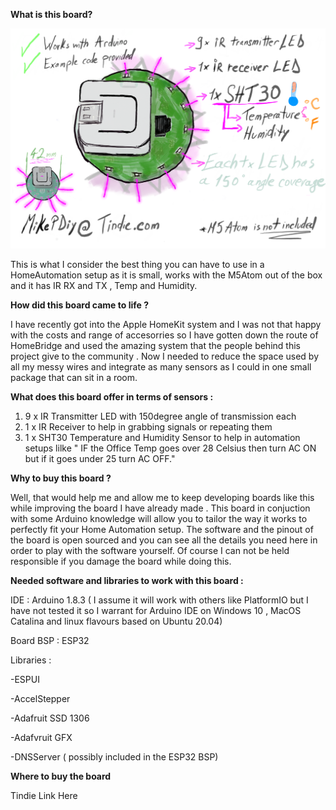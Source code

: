 <b>What is this board?</b>

![](images/atomir.PNG)


This is what I consider the best thing you can have to use in a HomeAutomation setup as it is small, works with the M5Atom out of the box and it has IR RX and TX , Temp and Humidity. 

<b>How did this board came to life ?</b>

I have recently got into the Apple HomeKit system and I was not that happy with the costs and range of accesorries so I have gotten down the route of HomeBridge and used the amazing system that the people behind this project give to the community . 
Now I needed to reduce the space used by all my messy wires and integrate as many sensors as I could in one small package that can sit in a room.

<b>What does this board offer in terms of sensors : </b>

1. 9 x IR Transmitter LED with 150degree angle of transmission each 
2. 1 x IR Receiver to help in grabbing signals or repeating them
3. 1 x SHT30 Temperature and Humidity Sensor to help in automation setups lilke " IF the Office Temp goes over 28 Celsius then turn AC ON but if it goes under 25 turn AC OFF."

<b>Why to buy this board ? </b>

Well, that would help me and allow me to keep developing boards like this while improving the board I have already made . 
This board in conjuction with some Arduino knowledge will allow you to tailor the way it works to perfectly fit your Home Automation setup.
The software and the pinout of the board is open sourced and you can see all the details you need here in order to play with the software yourself. 
Of course I can not be held responsible if you damage the board while doing this.

<b> Needed software and libraries to work with this board : </b>

IDE : Arduino 1.8.3 ( I assume it will work with others like PlatformIO but I have not tested it so I warrant for Arduino IDE on Windows 10 , MacOS Catalina and linux flavours based on Ubuntu 20.04)

Board BSP : ESP32

Libraries : 

-ESPUI

-AccelStepper

-Adafruit SSD 1306

-Adafvruit GFX

-DNSServer ( possibly included in the ESP32 BSP)


<b> Where to buy the board </b>

Tindie Link Here
